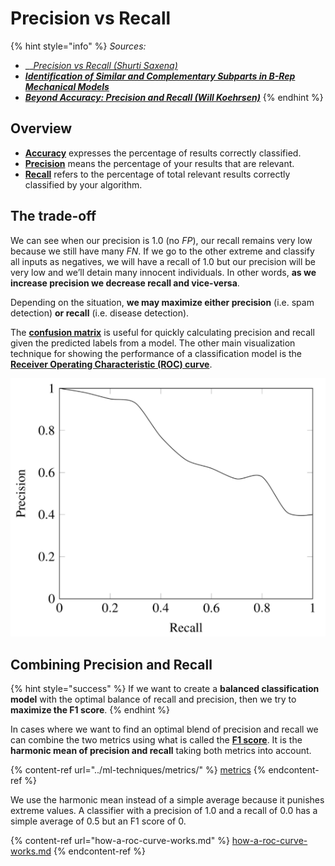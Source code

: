 # Precision vs Recall

{% hint style="info" %}
_Sources:_

* __[_Precision vs Recall (Shurti Saxena)_](https://towardsdatascience.com/precision-vs-recall-386cf9f89488)
* __[_Identification of Similar and Complementary Subparts in B-Rep Mechanical Models_](http://computingengineering.asmedigitalcollection.asme.org/article.aspx?articleid=2610217)__
* __[_Beyond Accuracy: Precision and Recall (Will Koehrsen)_](https://towardsdatascience.com/beyond-accuracy-precision-and-recall-3da06bea9f6c)__
{% endhint %}

## Overview

* [**Accuracy**](../ml-techniques/metrics/#accuracy) expresses the percentage of results correctly classified.
* [**Precision**](../ml-techniques/metrics/#precision) means the percentage of your results that are relevant.&#x20;
* [**Recall**](../ml-techniques/metrics/#recall) refers to the percentage of total relevant results correctly classified by your algorithm.

## The trade-off

We can see when our precision is 1.0 (no _FP_), our recall remains very low because we still have many _FN_. If we go to the other extreme and classify all inputs as negatives, we will have a recall of 1.0 but our precision will be very low and we’ll detain many innocent individuals. In other words, **as we increase precision we decrease recall and vice-versa**.

Depending on the situation, **we may maximize either precision** (i.e. spam detection) **or recall** (i.e. disease detection).

The [**confusion matrix**](../ml-techniques/metrics/#the-confusion-matrix) is useful for quickly calculating precision and recall given the predicted labels from a model.  The other main visualization technique for showing the performance of a classification model is the [**Receiver Operating Characteristic (ROC) curve**](how-a-roc-curve-works.md).

![](<../../.gitbook/assets/image (23).png>)

## Combining Precision and Recall

{% hint style="success" %}
If we want to create a **balanced classification model** with the optimal balance of recall and precision, then we try to **maximize the F1 score**.
{% endhint %}

In cases where we want to find an optimal blend of precision and recall we can combine the two metrics using what is called the [**F1 score**](../ml-techniques/metrics/#f-score). It is the **harmonic mean of precision and recall** taking both metrics into account.

{% content-ref url="../ml-techniques/metrics/" %}
[metrics](../ml-techniques/metrics/)
{% endcontent-ref %}

&#x20;We use the harmonic mean instead of a simple average because it punishes extreme values. A classifier with a precision of 1.0 and a recall of 0.0 has a simple average of 0.5 but an F1 score of 0.&#x20;

{% content-ref url="how-a-roc-curve-works.md" %}
[how-a-roc-curve-works.md](how-a-roc-curve-works.md)
{% endcontent-ref %}
